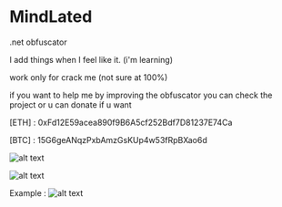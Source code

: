# MindLated
.net obfuscator

I add things when I feel like it. (i'm learning)

work only for crack me (not sure at 100%) 

if you want to help me by improving the obfuscator you can check the project or u can donate if u want 


[ETH] : 0xFd12E59acea890f9B6A5cf252Bdf7D81237E74Ca

[BTC] : 15G6geANqzPxbAmzGsKUp4w53fRpBXao6d

![alt text](https://i.imgur.com/IUfJIPd.png)

![alt text](https://i.imgur.com/2BFm1S3.png)

Example :
![alt text](https://i.imgur.com/UnCLDVZ.png)
